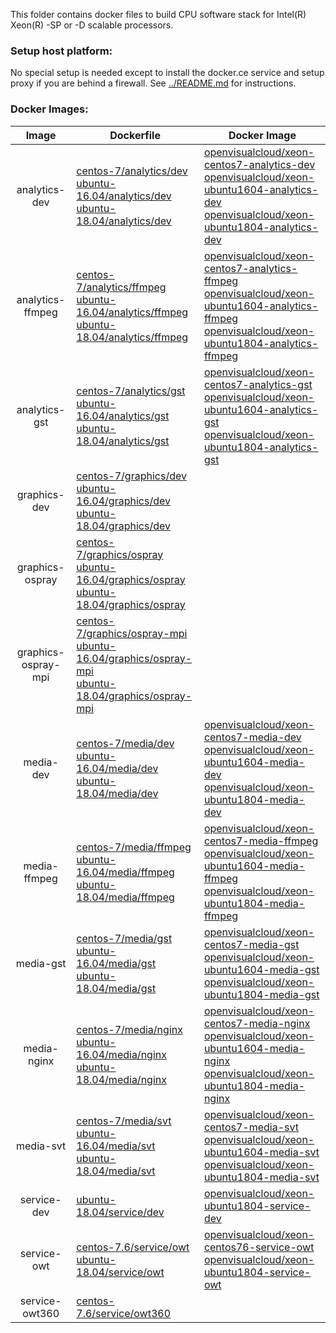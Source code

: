 This folder contains docker files to build CPU software stack for Intel(R) Xeon(R) -SP or -D scalable processors.

### Setup host platform:

No special setup is needed except to install the docker.ce service and setup proxy if you are behind a firewall. See [../README.md](../README.md) for instructions.

### Docker Images:

|Image|Dockerfile|Docker Image|
|:-:|---|---|
|analytics-dev|[centos-7/analytics/dev](centos-7/analytics/dev)<br>[ubuntu-16.04/analytics/dev](ubuntu-16.04/analytics/dev)<br>[ubuntu-18.04/analytics/dev](ubuntu-18.04/analytics/dev)|[openvisualcloud/xeon-centos7-analytics-dev](https://hub.docker.com/r/openvisualcloud/xeon-centos7-analytics-dev)<br>[openvisualcloud/xeon-ubuntu1604-analytics-dev](https://hub.docker.com/r/openvisualcloud/xeon-ubuntu1604-analytics-dev)<br>[openvisualcloud/xeon-ubuntu1804-analytics-dev](https://hub.docker.com/r/openvisualcloud/xeon-ubuntu1804-analytics-dev)|
|analytics-ffmpeg|[centos-7/analytics/ffmpeg](centos-7/analytics/ffmpeg)<br>[ubuntu-16.04/analytics/ffmpeg](ubuntu-16.04/analytics/ffmpeg)<br>[ubuntu-18.04/analytics/ffmpeg](ubuntu-18.04/analytics/ffmpeg)|[openvisualcloud/xeon-centos7-analytics-ffmpeg](https://hub.docker.com/r/openvisualcloud/xeon-centos7-analytics-ffmpeg)<br>[openvisualcloud/xeon-ubuntu1604-analytics-ffmpeg](https://hub.docker.com/r/openvisualcloud/xeon-ubuntu1604-analytics-ffmpeg)<br>[openvisualcloud/xeon-ubuntu1804-analytics-ffmpeg](https://hub.docker.com/r/openvisualcloud/xeon-ubuntu1804-analytics-ffmpeg)|
|analytics-gst|[centos-7/analytics/gst](centos-7/analytics/gst)<br>[ubuntu-16.04/analytics/gst](ubuntu-16.04/analytics/gst)<br>[ubuntu-18.04/analytics/gst](ubuntu-18.04/analytics/gst)|[openvisualcloud/xeon-centos7-analytics-gst](https://hub.docker.com/r/openvisualcloud/xeon-centos7-analytics-gst)<br>[openvisualcloud/xeon-ubuntu1604-analytics-gst](https://hub.docker.com/r/openvisualcloud/xeon-ubuntu1604-analytics-gst)<br>[openvisualcloud/xeon-ubuntu1804-analytics-gst](https://hub.docker.com/r/openvisualcloud/xeon-ubuntu1804-analytics-gst)|
|graphics-dev|[centos-7/graphics/dev](centos-7/graphics/dev)<br>[ubuntu-16.04/graphics/dev](ubuntu-16.04/graphics/dev)<br>[ubuntu-18.04/graphics/dev](ubuntu-18.04/graphics/dev)|<br><br>|
|graphics-ospray|[centos-7/graphics/ospray](centos-7/graphics/ospray)<br>[ubuntu-16.04/graphics/ospray](ubuntu-16.04/graphics/ospray)<br>[ubuntu-18.04/graphics/ospray](ubuntu-18.04/graphics/ospray)|<br><br>|
|graphics-ospray-mpi|[centos-7/graphics/ospray-mpi](centos-7/graphics/ospray-mpi)<br>[ubuntu-16.04/graphics/ospray-mpi](ubuntu-16.04/graphics/ospray-mpi)<br>[ubuntu-18.04/graphics/ospray-mpi](ubuntu-18.04/graphics/ospray-mpi)|<br><br>|
|media-dev|[centos-7/media/dev](centos-7/media/dev)<br>[ubuntu-16.04/media/dev](ubuntu-16.04/media/dev)<br>[ubuntu-18.04/media/dev](ubuntu-18.04/media/dev)|[openvisualcloud/xeon-centos7-media-dev](https://hub.docker.com/r/openvisualcloud/xeon-centos7-media-dev)<br>[openvisualcloud/xeon-ubuntu1604-media-dev](https://hub.docker.com/r/openvisualcloud/xeon-ubuntu1604-media-dev)<br>[openvisualcloud/xeon-ubuntu1804-media-dev](https://hub.docker.com/r/openvisualcloud/xeon-ubuntu1804-media-dev)|
|media-ffmpeg|[centos-7/media/ffmpeg](centos-7/media/ffmpeg)<br>[ubuntu-16.04/media/ffmpeg](ubuntu-16.04/media/ffmpeg)<br>[ubuntu-18.04/media/ffmpeg](ubuntu-18.04/media/ffmpeg)|[openvisualcloud/xeon-centos7-media-ffmpeg](https://hub.docker.com/r/openvisualcloud/xeon-centos7-media-ffmpeg)<br>[openvisualcloud/xeon-ubuntu1604-media-ffmpeg](https://hub.docker.com/r/openvisualcloud/xeon-ubuntu1604-media-ffmpeg)<br>[openvisualcloud/xeon-ubuntu1804-media-ffmpeg](https://hub.docker.com/r/openvisualcloud/xeon-ubuntu1804-media-ffmpeg)|
|media-gst|[centos-7/media/gst](centos-7/media/gst)<br>[ubuntu-16.04/media/gst](ubuntu-16.04/media/gst)<br>[ubuntu-18.04/media/gst](ubuntu-18.04/media/gst)|[openvisualcloud/xeon-centos7-media-gst](https://hub.docker.com/r/openvisualcloud/xeon-centos7-media-gst)<br>[openvisualcloud/xeon-ubuntu1604-media-gst](https://hub.docker.com/r/openvisualcloud/xeon-ubuntu1604-media-gst)<br>[openvisualcloud/xeon-ubuntu1804-media-gst](https://hub.docker.com/r/openvisualcloud/xeon-ubuntu1804-media-gst)|
|media-nginx|[centos-7/media/nginx](centos-7/media/nginx)<br>[ubuntu-16.04/media/nginx](ubuntu-16.04/media/nginx)<br>[ubuntu-18.04/media/nginx](ubuntu-18.04/media/nginx)|[openvisualcloud/xeon-centos7-media-nginx](https://hub.docker.com/r/openvisualcloud/xeon-centos7-media-nginx)<br>[openvisualcloud/xeon-ubuntu1604-media-nginx](https://hub.docker.com/r/openvisualcloud/xeon-ubuntu1604-media-nginx)<br>[openvisualcloud/xeon-ubuntu1804-media-nginx](https://hub.docker.com/r/openvisualcloud/xeon-ubuntu1804-media-nginx)|
|media-svt|[centos-7/media/svt](centos-7/media/svt)<br>[ubuntu-16.04/media/svt](ubuntu-16.04/media/svt)<br>[ubuntu-18.04/media/svt](ubuntu-18.04/media/svt)|[openvisualcloud/xeon-centos7-media-svt](https://hub.docker.com/r/openvisualcloud/xeon-centos7-media-svt)<br>[openvisualcloud/xeon-ubuntu1604-media-svt](https://hub.docker.com/r/openvisualcloud/xeon-ubuntu1604-media-svt)<br>[openvisualcloud/xeon-ubuntu1804-media-svt](https://hub.docker.com/r/openvisualcloud/xeon-ubuntu1804-media-svt)|
|service-dev|[ubuntu-18.04/service/dev](ubuntu-18.04/service/dev)|[openvisualcloud/xeon-ubuntu1804-service-dev](https://hub.docker.com/r/openvisualcloud/xeon-ubuntu1804-service-dev)|
|service-owt|[centos-7.6/service/owt](centos-7.6/service/owt)<br>[ubuntu-18.04/service/owt](ubuntu-18.04/service/owt)|[openvisualcloud/xeon-centos76-service-owt](https://hub.docker.com/r/openvisualcloud/xeon-centos76-service-owt)<br>[openvisualcloud/xeon-ubuntu1804-service-owt](https://hub.docker.com/r/openvisualcloud/xeon-ubuntu1804-service-owt)|
|service-owt360|[centos-7.6/service/owt360](centos-7.6/service/owt360)||


